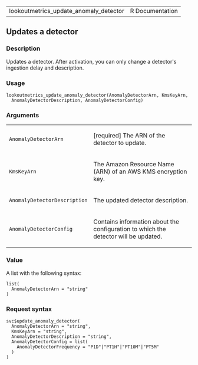 <table style="width: 100%;">
<tbody>
<tr class="odd">
<td>lookoutmetrics_update_anomaly_detector</td>
<td style="text-align: right;">R Documentation</td>
</tr>
</tbody>
</table>

## Updates a detector

### Description

Updates a detector. After activation, you can only change a detector's
ingestion delay and description.

### Usage

    lookoutmetrics_update_anomaly_detector(AnomalyDetectorArn, KmsKeyArn,
      AnomalyDetectorDescription, AnomalyDetectorConfig)

### Arguments

<table>
<colgroup>
<col style="width: 35%" />
<col style="width: 65%" />
</colgroup>
<tbody>
<tr class="odd">
<td><code
id="lookoutmetrics_update_anomaly_detector_:_AnomalyDetectorArn">AnomalyDetectorArn</code></td>
<td><p>[required] The ARN of the detector to update.</p></td>
</tr>
<tr class="even">
<td><code
id="lookoutmetrics_update_anomaly_detector_:_KmsKeyArn">KmsKeyArn</code></td>
<td><p>The Amazon Resource Name (ARN) of an AWS KMS encryption
key.</p></td>
</tr>
<tr class="odd">
<td><code
id="lookoutmetrics_update_anomaly_detector_:_AnomalyDetectorDescription">AnomalyDetectorDescription</code></td>
<td><p>The updated detector description.</p></td>
</tr>
<tr class="even">
<td><code
id="lookoutmetrics_update_anomaly_detector_:_AnomalyDetectorConfig">AnomalyDetectorConfig</code></td>
<td><p>Contains information about the configuration to which the
detector will be updated.</p></td>
</tr>
</tbody>
</table>

### Value

A list with the following syntax:

    list(
      AnomalyDetectorArn = "string"
    )

### Request syntax

    svc$update_anomaly_detector(
      AnomalyDetectorArn = "string",
      KmsKeyArn = "string",
      AnomalyDetectorDescription = "string",
      AnomalyDetectorConfig = list(
        AnomalyDetectorFrequency = "P1D"|"PT1H"|"PT10M"|"PT5M"
      )
    )
